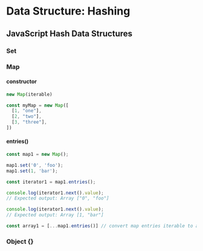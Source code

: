 # Data Structure: Hashing 
## JavaScript Hash Data Structures 
### Set 
### Map 
#### constructor 
```ts
new Map(iterable)

const myMap = new Map([
  [1, "one"],
  [2, "two"],
  [3, "three"],
])
```

#### entries() 
```js
const map1 = new Map();

map1.set('0', 'foo');
map1.set(1, 'bar');

const iterator1 = map1.entries();

console.log(iterator1.next().value);
// Expected output: Array ["0", "foo"]

console.log(iterator1.next().value);
// Expected output: Array [1, "bar"]

const array1 = [...map1.entries()] // convert map entries iterable to array 
```

### Object {}
